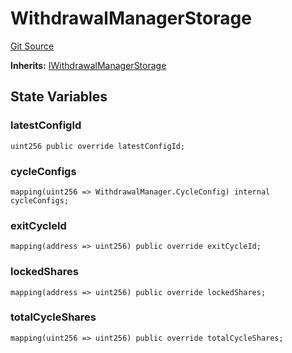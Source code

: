 # WithdrawalManagerStorage

[Git Source](https://github.com/isle-labs/isle-contract/blob/main/contracts/WithdrawalManagerStorage.sol)

**Inherits:**
[IWithdrawalManagerStorage](/docs/contracts/interfaces/IWithdrawalManagerStorage.md)

## State Variables

### latestConfigId

```solidity
uint256 public override latestConfigId;
```

### cycleConfigs

```solidity
mapping(uint256 => WithdrawalManager.CycleConfig) internal cycleConfigs;
```

### exitCycleId

```solidity
mapping(address => uint256) public override exitCycleId;
```

### lockedShares

```solidity
mapping(address => uint256) public override lockedShares;
```

### totalCycleShares

```solidity
mapping(uint256 => uint256) public override totalCycleShares;
```
